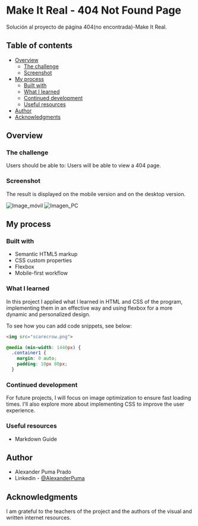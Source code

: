 # Make It Real - 404 Not Found Page

Solución al proyecto de página 404(no encontrada)-Make It Real.

## Table of contents

- [Overview](#overview)
  - [The challenge](#the-challenge)
  - [Screenshot](#screenshot)
- [My process](#my-process)
  - [Built with](#built-with)
  - [What I learned](#what-i-learned)
  - [Continued development](#continued-development)
  - [Useful resources](#useful-resources)
- [Author](#author)
- [Acknowledgments](#acknowledgments)


## Overview



### The challenge

Users should be able to:
Users will be able to view a 404 page.

### Screenshot

The result is displayed on the mobile version and on the desktop version.

![Image_móvil](https://github.com/user-attachments/assets/4698d505-8d35-49ab-8d20-feac712dc8a5)
![Imagen_PC](https://github.com/user-attachments/assets/5f3d997f-ff59-406f-8c32-b0482d630c44)


## My process

### Built with

- Semantic HTML5 markup
- CSS custom properties
- Flexbox
- Mobile-first workflow

### What I learned

In this project I applied what I learned in HTML and CSS of the program, implementing them in an effective way and using flexbox for a more dynamic and personalized design.

To see how you can add code snippets, see below:

```html
<img src="scarecrow.png">
```
```css
@media (min-width: 1440px) {
  .container1 {
    margin: 0 auto;
    padding: 10px 80px;
  }
```



### Continued development

For future projects, I will focus on image optimization to ensure fast loading times. I'll also explore more about implementing CSS to improve the user experience.

### Useful resources

- Markdown Guide

## Author

- Alexander Puma Prado
- Linkedin - [@AlexanderPuma](https://www.linkedin.com/in/alexander-puma-prado/)


## Acknowledgments

I am grateful to the teachers of the project and the authors of the visual and written internet resources.
